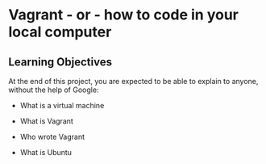 # Vagrant - or - how to code in your local computer

## Learning Objectives

 At the end of this project, you are expected to be able to explain to anyone, without the help of Google:

 * What is a virtual machine

 * What is Vagrant

 * Who wrote Vagrant
 
 * What is Ubuntu
